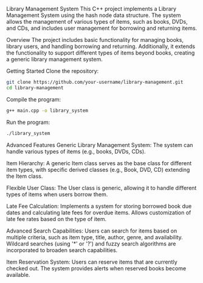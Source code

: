 Library Management System
This C++ project implements a Library Management System using the hash node data structure. The system allows the management of various types of items, such as books, DVDs, and CDs, and includes user management for borrowing and returning items.

Overview
The project includes basic functionality for managing books, library users, and handling borrowing and returning. Additionally, it extends the functionality to support different types of items beyond books, creating a generic library management system.

Getting Started
Clone the repository:

```bash
git clone https://github.com/your-username/library-management.git
cd library-management
```
Compile the program:

```bash
g++ main.cpp -o library_system
```
Run the program:
```bash
./library_system
```
Advanced Features
Generic Library Management System: The system can handle various types of items (e.g., books, DVDs, CDs).

Item Hierarchy: A generic Item class serves as the base class for different item types, with specific derived classes (e.g., Book, DVD, CD) extending the Item class.

Flexible User Class: The User class is generic, allowing it to handle different types of items when users borrow them.

Late Fee Calculation: Implements a system for storing borrowed book due dates and calculating late fees for overdue items. Allows customization of late fee rates based on the type of item.

Advanced Search Capabilities: Users can search for items based on multiple criteria, such as item type, title, author, genre, and availability. Wildcard searches (using '*' or '?') and fuzzy search algorithms are incorporated to broaden search capabilities.

Item Reservation System: Users can reserve items that are currently checked out. The system provides alerts when reserved books become available.
